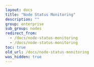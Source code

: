 ```yaml
---
layout: docs
title: "Node Status Monitoring"
description: ""
group: enterprise
sub_group: nodes
redirect_from:
  - /docs/node-status-monitoring
  - /docs/node-status-monitoring
toc: true
old_url: /docs/node-status-monitoring
was_hidden: true
---
```

